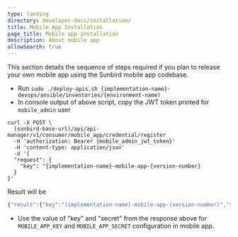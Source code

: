 ```yaml
---
type: landing
directory: developer-docs/installation/
title: Mobile App Installation
page_title: Mobile app installation
description: About mobile app
allowSearch: true
---
```

This section details the sequence of steps required if you plan to release your own mobile app using the Sunbird mobile app codebase.

- Run `sudo ./deploy-apis.sh {implementation-name}-devops/ansible/inventories/{environment-name)`
- In console output of above script, copy the JWT token printed for `mobile_admin` user

```
curl -X POST \
  (sunbird-base-url)/api/api-manager/v1/consumer/mobile_app/credential/register 
  -H 'authorization: Bearer {mobile_admin_jwt_token}' 
  -H 'content-type: application/json' 
  -d '{
  "request": {
    "key": "{implementation-name}-mobile-app-{version-number}
  }
}'
```

Result will be

```js
{"result":{"key":"(implementation-name)-mobile-app-(version-number)","secret":"(secret)"}}
```

- Use the value of "key" and "secret" from the response above for `MOBILE_APP_KEY` and `MOBILE_APP_SECRET` configuration in mobile app.
